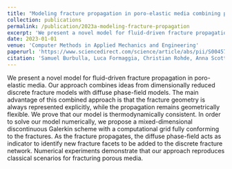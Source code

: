 ```yaml
---
title: "Modeling fracture propagation in poro-elastic media combining phase-field and discrete fracture models"
collection: publications
permalink: /publication/2023a-modeling-fracture-propagation
excerpt: 'We present a novel model for fluid-driven fracture propagation in poro-elastic media.'
date: 2023-01-01
venue: 'Computer Methods in Applied Mechanics and Engineering'
paperurl: 'https://www.sciencedirect.com/science/article/abs/pii/S0045782522006545'
citation: 'Samuel Burbulla, Luca Formaggia, Christian Rohde, Anna Scotti (2023) Modeling fracture propagation in poro-elastic media combining phase-field and discrete fracture models. Computer Methods in Applied Mechanics and Engineering, Volume 403, Part A, 115699.'
---
```

We present a novel model for fluid-driven fracture propagation in poro-elastic
media. Our approach combines ideas from dimensionally reduced discrete fracture
models with diffuse phase-field models. The main advantage of this combined
approach is that the fracture geometry is always represented explicitly, while
the propagation remains geometrically flexible. We prove that our model is
thermodynamically consistent. In order to solve our model numerically, we
propose a mixed-dimensional discontinuous Galerkin scheme with a computational
grid fully conforming to the fractures. As the fracture propagates, the diffuse
phase-field acts as indicator to identify new fracture facets to be added to the
discrete fracture network. Numerical experiments demonstrate that our approach
reproduces classical scenarios for fracturing porous media.